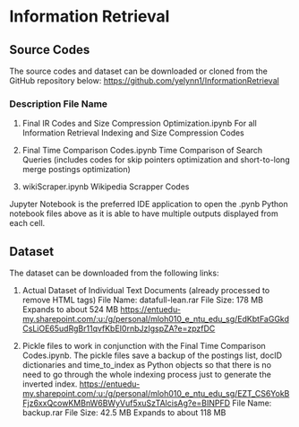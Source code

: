 # Information Retrieval

## Source Codes
The source codes and dataset can be downloaded or cloned from the GitHub repository below:
https://github.com/yelynn1/InformationRetrieval

### Description	File Name
1) Final IR Codes and Size Compression Optimization.ipynb 
   For all Information Retrieval Indexing and Size Compression Codes

2) Final Time Comparison Codes.ipynb
   Time Comparison of Search Queries (includes codes for skip pointers optimization and short-to-long merge postings optimization)
 
3) wikiScraper.ipynb
   Wikipedia Scrapper Codes

Jupyter Notebook is the preferred IDE application to open the .pynb Python notebook files above as it is able to have multiple outputs displayed from each cell.

## Dataset
The dataset can be downloaded from the following links:
1) Actual Dataset of Individual Text Documents (already processed to remove HTML tags)
   File Name: datafull-lean.rar
   File Size: 178 MB
   Expands to about 524 MB
   https://entuedu-my.sharepoint.com/:u:/g/personal/mloh010_e_ntu_edu_sg/EdKbtFaGGkdCsLiOE65udRgBr11qvfKbEI0rnbJzIgspZA?e=zpzfDC

2) Pickle files to work in conjunction with the Final Time Comparison Codes.ipynb.
   The pickle files save a backup of the postings list, docID dictionaries and time_to_index as Python objects so that there is no need    to go through the whole indexing process just to generate the inverted index.
   https://entuedu-my.sharepoint.com/:u:/g/personal/mloh010_e_ntu_edu_sg/EZT_CS6YokBFjz6xxQcowKMBnW6BWyVuf5xuSzTAlcisAg?e=BINPFD
   File Name: backup.rar 
   File Size: 42.5 MB
   Expands to about 118 MB
